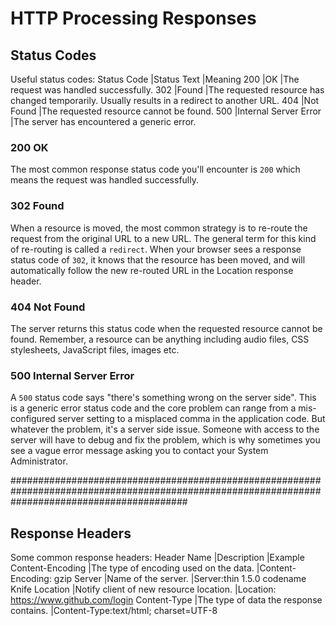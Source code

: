 # HTTP Processing Responses

## Status Codes

Useful status codes:
Status Code	        |Status Text	          |Meaning
200	                |OK	                    |The request was handled successfully.
302	                |Found	                |The requested resource has changed temporarily. Usually results in a redirect to another URL.
404	                |Not Found	            |The requested resource cannot be found.
500	                |Internal Server Error	|The server has encountered a generic error.


### 200 OK
The most common response status code you'll encounter is `200` which means the request was handled successfully.

### 302 Found
When a resource is moved, the most common strategy is to re-route the request from the original URL to a new URL. The general term for this kind of re-routing is called a `redirect`. When your browser sees a response status code of `302`, it knows that the resource has been moved, and will automatically follow the new re-routed URL in the Location response header.

### 404 Not Found
The server returns this status code when the requested resource cannot be found. Remember, a resource can be anything including audio files, CSS stylesheets, JavaScript files, images etc.

### 500 Internal Server Error
A `500` status code says "there's something wrong on the server side". This is a generic error status code and the core problem can range from a mis-configured server setting to a misplaced comma in the application code. But whatever the problem, it's a server side issue. Someone with access to the server will have to debug and fix the problem, which is why sometimes you see a vague error message asking you to contact your System Administrator.


################################################################################################################################################

## Response Headers

Some common response headers:
Header Name	          |Description	                            |Example
Content-Encoding	    |The type of encoding used on the data.	  |Content-Encoding: gzip
Server	              |Name of the server.	                    |Server:thin 1.5.0 codename Knife
Location	            |Notify client of new resource location.	|Location: https://www.github.com/login
Content-Type	        |The type of data the response contains.	|Content-Type:text/html; charset=UTF-8

